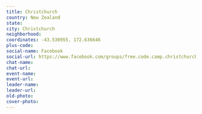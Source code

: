 ```yaml
---
title: Christchurch
country: New Zealand
state: 
city: Christchurch
neighborhood: 
coordinates: -43.530955, 172.636646
plus-code:
social-name: Facebook
social-url: https://www.facebook.com/groups/free.code.camp.christchurch
chat-name:
chat-url:
event-name:
event-url:
leader-name:
leader-url:
old-photo: 
cover-photo:
---
```

